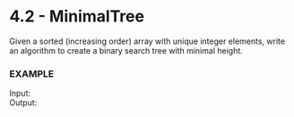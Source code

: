 # 4.2 - MinimalTree

Given a sorted (increasing order) array with unique integer elements, write an algorithm to create a binary search tree with minimal height.

### EXAMPLE
Input:   
Output:

